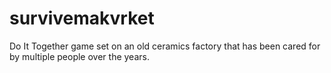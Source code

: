 # survivemakvrket
Do It Together game set on an old ceramics factory that has been cared for by multiple people over the years.
